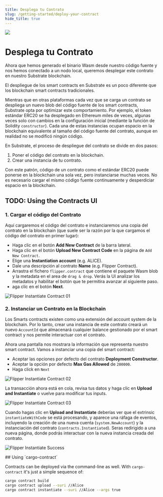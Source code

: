 ```yaml
---
title: Desplega tu Contrato
slug: /getting-started/deploy-your-contract
hide_title: true
---
```


<img src="/img/title/rocket.svg" className="titlePic" />

# Desplega tu Contrato

Ahora que hemos generado el binario Wasm desde nuestro código fuente y nos hemos conectado a un nodo local, 
queremos desplegar este contrato en nuestro Substrate blockchain.

El despliegue de los smart contracts en Substrate es un poco diferente que los blockchain smart contracts tradicionales.

Mientras que en otras plataformas cada vez que se carga un contrato se despliega un nuevo blob del código fuente de los smart contracts,
Substrate opta por optimizar este comportamiento. Por ejemplo, el token estándar ERC20 se ha desplegado en Ethereum miles de veces, 
algunas veces solo con cambios en la configuración inicial (mediante la función de Solidity `constructor`). Cada una de estas instancias
ocupan espacio en la blockchain equivalente al tamaño del código fuente del contrato, aunque en realidad no se modificó ningún código.

En Substrate, el proceso de despliegue del contrato se divide en dos pasos:

1. Poner el código del contrato en la blockchain.
2. Crear una instancia de tu contrato.

Con este patrón, código de un contrato como el estándar ERC20 puede ponerse en la blockchain una sola vez, pero instanciarse muchas veces.
No es necesario cargar el mismo código fuente continuamente y desperdiciar espacio en la blockchain.

## TODO: Using the Contracts UI

### 1. Cargar el código del Contrato 

Aquí cargaremos el código del contrato e instanciaremos una copia del contrato en la blockchain (que suele ser la razón por la que cargamos el código del contrato en primer lugar):

- Haga clic en el botón **Add New Contract** de la barra lateral.
- Haga clic en el botón **Upload New Contract Code** en la página de `Add New Contract`.
- Elige una **Instantiation account** (e.g. ALICE).
- Dale una descripción al contrato **Name** (e.g. Flipper Contract).
- Arrastra el fichero `flipper.contract` que contiene el paquete Wasm blob y la metadata en el area de `drag & drop`. Verás la UI analizar los metadatos  y habilitar el botón que te permitira avanzar al siguiente paso.
- aga clic en el botón **Next**.

![Flipper Instantiate Contract 01](/img/contracts-ui-0.png)

### 2. Instanciar un Contrato en la Blockchain

Los Smarts contracts existen como una extensión del account system de la blockchain. Por lo tanto, 
crear una instancia de este contrato creará un nuevo `AccountId` que almacenará cualquier balance gestionado por el
smart contract y nos permite interactuar con el contrato.

Ahora una pantalla nos mostrara la información que representa nuestro smart contract. Vamos a instanciar una copia del smart contract:

- Aceptar las opciones por defecto del contrato **Deployment Constructor**.
- Aceptar la opción por defecto **Max Gas Allowed** de `200000`.
- Haga click en `Next`

![Flipper Instantiate Contract 02](/img/contracts-ui-1.png)

La transacción ahora está en cola, revisa tus datos y haga clic en  **Upload and Instantiate** o vuelve para modificar tus inputs.

![Flipper Instantiate Contract 03](/img/contracts-ui-2.png)

Cuando hagas clic en **Upload and Instantiate** deberías ver que el extrinsic `instantiateWithCode` 
se está procesando, y aparece una ráfaga de eventos, incluyendo la creación de una nueva cuenta (`system.NewAccount`) 
y la instanciación del contrato (`contracts.Instantiated`).
Seras redirigido a una nueva página, donde podrás interactuar con la nueva instancia creada del contrato.

![Flipper Instantiate Success](/img/contracts-ui-3.png)

<div class="translateTodo">
## Using `cargo-contract`

Contracts can be deployed via the command-line as well. With `cargo-contract`
it's just a simple sequence of:

```bash
cargo contract build
cargo contract upload --suri //Alice
cargo contract instantiate --suri //Alice --args true
```
</div>